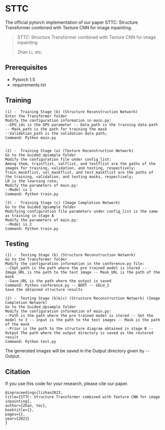 # STTC

The official pytorch implementation of our paper STTC: Structure Transformer combined with Texture CNN for image inpainting.


>  STTC: Structure Transformer combined with Texture CNN for image inpainting
> 
> Zhan Li, etc.
> 


## Prerequisites
- Pytorch 1.5
- requirements.txt

## Training
```shell
(1) -  Training Stage (b) (Structure Reconstruction Network)
Enter the Transformer folder
Modify the configuration information in main.py:
--GPU_ids is the GPU parameter -- Data_path is the training data path -- Mask_path is the path for training the mask
--Validation_path is the validation data path;
Command: Python main.py


(2) -  Training Stage (a) (Texture Reconstruction Network)
Go to the Guided_Upsample folder
Modify the configuration file under config_list:
Among them, trainflist, valflist, and testflist are the paths of the images for training, validation, and testing, respectively;
Train_maskflist, val_maskflist, and test_maskflist are the paths of the training, validation, and testing masks, respectively;
LR is the learning rate;
Modify the parameters of main.py:
--Model is 1
Command: Python train.py

(3) -  Training Stage (c) (Image Completion Network)
Go to the Guided_Upsample folder
Modifying configuration file parameters under config_list is the same as training in stage A
Modify the parameters of main.py:
--Model is 2
Command: Python train.py
```



## Testing
```shell
(1) -  Testing Stage (b) (Structure Reconstruction Network)
Go to the Transformer folder
Modify the configuration information in the conference.py file:
--Ckpt_path is the path where the pre trained model is stored -- Image_URL is the path to the test image -- Mask_URL is the path of the mask
--Save_URL is the path where the output is saved
Command: Python conference.py -- BERT -- GELU_2
Save the obtained structure results

(2) -  Testing Stage (b)&(c) (Structure Reconstruction Network) (Image Completion Network)
Go to the Guided_Upsample folder
Modify the configuration information of main.py:
--Path is the path where the pre trained model is stored -- Set the model to 3 -- Input is the path to the test images -- Mask is the path of the mask
--Prior is the path to the structure diagram obtained in stage B --Output The path where the output directory is saved as the restored result
Command: Python test.py
```

The generated images will be saved in the Output directory given by --Output.



## Citation
If you use this code for your research, please cite our paper.

    @inproceedings{lizhan2023,
    title={STTC: Structure Transformer combined with Texture CNN for image inpainting},
    author={Zhan, tec},
    booktitle={},
    pages={},
    year={2023}
    }



